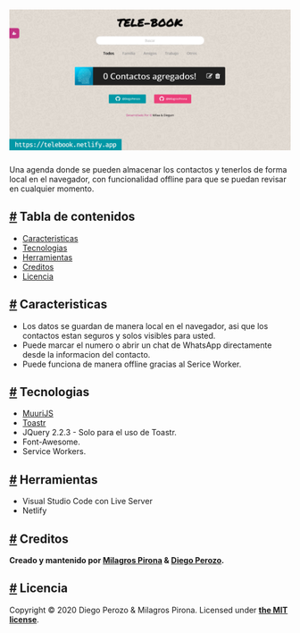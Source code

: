 <h1 align="center">
  <a href="https://telebook.netlify.app" aria-hidden="true"><img src="https://raw.githubusercontent.com/DiegoPerozo/tele-book/master/img/thumbail%20.jpg" alt="Tele-BOOK" width="1200" /></a>
</h1>

Una agenda donde se pueden almacenar los contactos y tenerlos de forma local en el navegador, con funcionalidad offline para que se puedan revisar en cualquier momento.

<h2><a id="tabla-de-contenido" href="#tabla-de-contenido" aria-hidden="true">#</a> Tabla de contenidos</h2>

- [Caracteristicas](#features)
- [Tecnologias](#techs)
- [Herramientas](#tools)
- [Creditos](#credits)
- [Licencia](#licencia)

<h2><a id="features" href="#features" aria-hidden="true">#</a> Caracteristicas</h2>

- Los datos se guardan de manera local en el navegador, asi que los contactos estan seguros y solos visibles para usted.
- Puede marcar el numero o abrir un chat de WhatsApp directamente desde la informacion del contacto.
- Puede funciona de manera offline gracias al Serice Worker.

<h2><a id="tech" href="#tech" aria-hidden="true">#</a> Tecnologias</h2>

- [MuuriJS](https://github.com/haltu/muuri)
- [Toastr](https://github.com/CodeSeven/toastr)
- JQuery 2.2.3 - Solo para el uso de Toastr.
- Font-Awesome.
- Service Workers.

<h2><a id="tools" href="#tools" aria-hidden="true">#</a> Herramientas</h2>

- Visual Studio Code con Live Server
- Netlify

<h2><a id="credits" href="#credits" aria-hidden="true">#</a> Creditos</h2>

**Creado y mantenido por [Milagros Pirona](https://github.com/MilagrosPirona) & [Diego Perozo](https://github.com/DiegoPerozo).**

<h2><a id="licencia" href="#licencia" aria-hidden="true">#</a> Licencia</h2>

Copyright &copy; 2020 Diego Perozo & Milagros Pirona. 
Licensed under **[the MIT license](LICENSE.md)**.